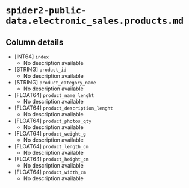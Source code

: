 # `spider2-public-data.electronic_sales.products.md`

## Column details

* [INT64]    `index`
  - No description available
* [STRING]    `product_id`
  - No description available
* [STRING]    `product_category_name`
  - No description available
* [FLOAT64]    `product_name_lenght`
  - No description available
* [FLOAT64]    `product_description_lenght`
  - No description available
* [FLOAT64]    `product_photos_qty`
  - No description available
* [FLOAT64]    `product_weight_g`
  - No description available
* [FLOAT64]    `product_length_cm`
  - No description available
* [FLOAT64]    `product_height_cm`
  - No description available
* [FLOAT64]    `product_width_cm`
  - No description available

